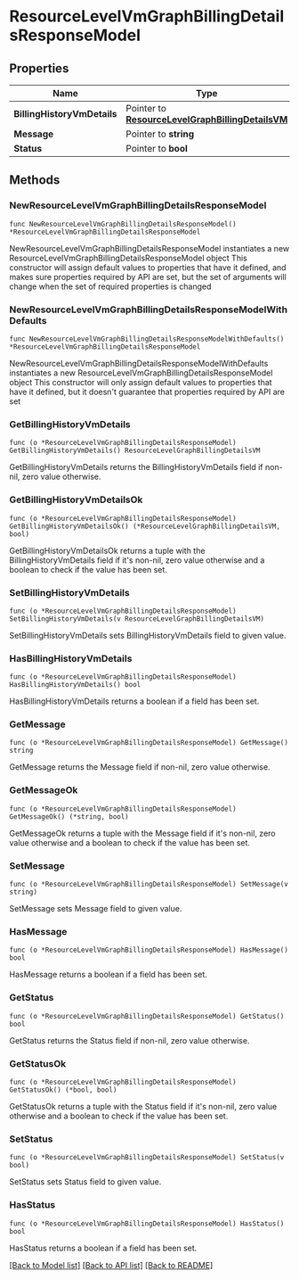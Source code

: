 # ResourceLevelVmGraphBillingDetailsResponseModel

## Properties

Name | Type | Description | Notes
------------ | ------------- | ------------- | -------------
**BillingHistoryVmDetails** | Pointer to [**ResourceLevelGraphBillingDetailsVM**](ResourceLevelGraphBillingDetailsVM.md) |  | [optional] 
**Message** | Pointer to **string** |  | [optional] 
**Status** | Pointer to **bool** |  | [optional] 

## Methods

### NewResourceLevelVmGraphBillingDetailsResponseModel

`func NewResourceLevelVmGraphBillingDetailsResponseModel() *ResourceLevelVmGraphBillingDetailsResponseModel`

NewResourceLevelVmGraphBillingDetailsResponseModel instantiates a new ResourceLevelVmGraphBillingDetailsResponseModel object
This constructor will assign default values to properties that have it defined,
and makes sure properties required by API are set, but the set of arguments
will change when the set of required properties is changed

### NewResourceLevelVmGraphBillingDetailsResponseModelWithDefaults

`func NewResourceLevelVmGraphBillingDetailsResponseModelWithDefaults() *ResourceLevelVmGraphBillingDetailsResponseModel`

NewResourceLevelVmGraphBillingDetailsResponseModelWithDefaults instantiates a new ResourceLevelVmGraphBillingDetailsResponseModel object
This constructor will only assign default values to properties that have it defined,
but it doesn't guarantee that properties required by API are set

### GetBillingHistoryVmDetails

`func (o *ResourceLevelVmGraphBillingDetailsResponseModel) GetBillingHistoryVmDetails() ResourceLevelGraphBillingDetailsVM`

GetBillingHistoryVmDetails returns the BillingHistoryVmDetails field if non-nil, zero value otherwise.

### GetBillingHistoryVmDetailsOk

`func (o *ResourceLevelVmGraphBillingDetailsResponseModel) GetBillingHistoryVmDetailsOk() (*ResourceLevelGraphBillingDetailsVM, bool)`

GetBillingHistoryVmDetailsOk returns a tuple with the BillingHistoryVmDetails field if it's non-nil, zero value otherwise
and a boolean to check if the value has been set.

### SetBillingHistoryVmDetails

`func (o *ResourceLevelVmGraphBillingDetailsResponseModel) SetBillingHistoryVmDetails(v ResourceLevelGraphBillingDetailsVM)`

SetBillingHistoryVmDetails sets BillingHistoryVmDetails field to given value.

### HasBillingHistoryVmDetails

`func (o *ResourceLevelVmGraphBillingDetailsResponseModel) HasBillingHistoryVmDetails() bool`

HasBillingHistoryVmDetails returns a boolean if a field has been set.

### GetMessage

`func (o *ResourceLevelVmGraphBillingDetailsResponseModel) GetMessage() string`

GetMessage returns the Message field if non-nil, zero value otherwise.

### GetMessageOk

`func (o *ResourceLevelVmGraphBillingDetailsResponseModel) GetMessageOk() (*string, bool)`

GetMessageOk returns a tuple with the Message field if it's non-nil, zero value otherwise
and a boolean to check if the value has been set.

### SetMessage

`func (o *ResourceLevelVmGraphBillingDetailsResponseModel) SetMessage(v string)`

SetMessage sets Message field to given value.

### HasMessage

`func (o *ResourceLevelVmGraphBillingDetailsResponseModel) HasMessage() bool`

HasMessage returns a boolean if a field has been set.

### GetStatus

`func (o *ResourceLevelVmGraphBillingDetailsResponseModel) GetStatus() bool`

GetStatus returns the Status field if non-nil, zero value otherwise.

### GetStatusOk

`func (o *ResourceLevelVmGraphBillingDetailsResponseModel) GetStatusOk() (*bool, bool)`

GetStatusOk returns a tuple with the Status field if it's non-nil, zero value otherwise
and a boolean to check if the value has been set.

### SetStatus

`func (o *ResourceLevelVmGraphBillingDetailsResponseModel) SetStatus(v bool)`

SetStatus sets Status field to given value.

### HasStatus

`func (o *ResourceLevelVmGraphBillingDetailsResponseModel) HasStatus() bool`

HasStatus returns a boolean if a field has been set.


[[Back to Model list]](../README.md#documentation-for-models) [[Back to API list]](../README.md#documentation-for-api-endpoints) [[Back to README]](../README.md)


